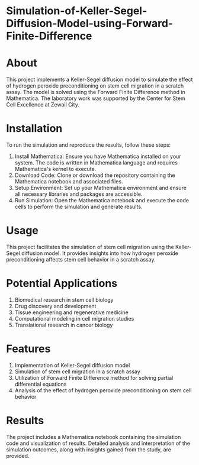 # Simulation-of-Keller-Segel-Diffusion-Model-using-Forward-Finite-Difference

# About
This project implements a Keller-Segel diffusion model to simulate the effect of hydrogen peroxide preconditioning on stem cell migration in a scratch assay. The model is solved using the Forward Finite Difference method in Mathematica. The laboratory work was supported by the Center for Stem Cell Excellence at Zewail City.

# Installation
To run the simulation and reproduce the results, follow these steps:

1. Install Mathematica: Ensure you have Mathematica installed on your system. The code is written in Mathematica language and requires Mathematica's kernel to execute.
2. Download Code: Clone or download the repository containing the Mathematica notebook and associated files.
3. Setup Environment: Set up your Mathematica environment and ensure all necessary libraries and packages are accessible.
4. Run Simulation: Open the Mathematica notebook and execute the code cells to perform the simulation and generate results.

# Usage
This project facilitates the simulation of stem cell migration using the Keller-Segel diffusion model. It provides insights into how hydrogen peroxide preconditioning affects stem cell behavior in a scratch assay.

# Potential Applications
1. Biomedical research in stem cell biology
2. Drug discovery and development
3. Tissue engineering and regenerative medicine
4. Computational modeling in cell migration studies
5. Translational research in cancer biology


# Features
1. Implementation of Keller-Segel diffusion model
2. Simulation of stem cell migration in a scratch assay
3. Utilization of Forward Finite Difference method for solving partial differential equations
4. Analysis of the effect of hydrogen peroxide preconditioning on stem cell behavior

# Results
The project includes a Mathematica notebook containing the simulation code and visualization of results. Detailed analysis and interpretation of the simulation outcomes, along with insights gained from the study, are provided.
